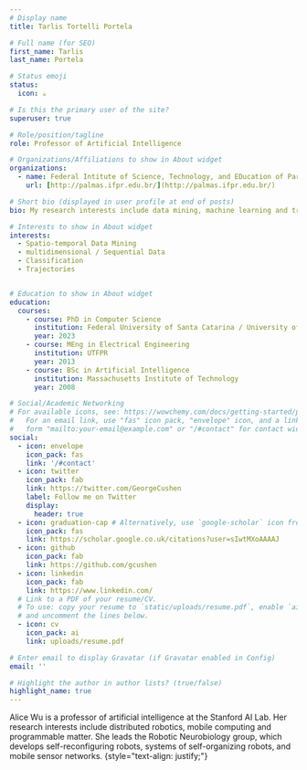 ```yaml
---
# Display name
title: Tarlis Tortelli Portela

# Full name (for SEO)
first_name: Tarlis
last_name: Portela

# Status emoji
status:
  icon: ☕️

# Is this the primary user of the site?
superuser: true

# Role/position/tagline
role: Professor of Artificial Intelligence

# Organizations/Affiliations to show in About widget
organizations:
  - name: Federal Intitute of Science, Technology, and EDucation of Parana
    url: [http://palmas.ifpr.edu.br/](http://palmas.ifpr.edu.br/)

# Short bio (displayed in user profile at end of posts)
bio: My research interests include data mining, machine learning and trajectories.

# Interests to show in About widget
interests:
  - Spatio-temporal Data Mining
  - multidimensional / Sequential Data
  - Classification
  - Trajectories


# Education to show in About widget
education:
  courses:
    - course: PhD in Computer Science
      institution: Federal University of Santa Catarina / University of Pisa
      year: 2023
    - course: MEng in Electrical Engineering
      institution: UTFPR
      year: 2013
    - course: BSc in Artificial Intelligence
      institution: Massachusetts Institute of Technology
      year: 2008

# Social/Academic Networking
# For available icons, see: https://wowchemy.com/docs/getting-started/page-builder/#icons
#   For an email link, use "fas" icon pack, "envelope" icon, and a link in the
#   form "mailto:your-email@example.com" or "/#contact" for contact widget.
social:
  - icon: envelope
    icon_pack: fas
    link: '/#contact'
  - icon: twitter
    icon_pack: fab
    link: https://twitter.com/GeorgeCushen
    label: Follow me on Twitter
    display:
      header: true
  - icon: graduation-cap # Alternatively, use `google-scholar` icon from `ai` icon pack
    icon_pack: fas
    link: https://scholar.google.co.uk/citations?user=sIwtMXoAAAAJ
  - icon: github
    icon_pack: fab
    link: https://github.com/gcushen
  - icon: linkedin
    icon_pack: fab
    link: https://www.linkedin.com/
  # Link to a PDF of your resume/CV.
  # To use: copy your resume to `static/uploads/resume.pdf`, enable `ai` icons in `params.yaml`,
  # and uncomment the lines below.
  - icon: cv
    icon_pack: ai
    link: uploads/resume.pdf

# Enter email to display Gravatar (if Gravatar enabled in Config)
email: ''

# Highlight the author in author lists? (true/false)
highlight_name: true
---
```


Alice Wu is a professor of artificial intelligence at the Stanford AI Lab. Her research interests include distributed robotics, mobile computing and programmable matter. She leads the Robotic Neurobiology group, which develops self-reconfiguring robots, systems of self-organizing robots, and mobile sensor networks.
{style="text-align: justify;"}
